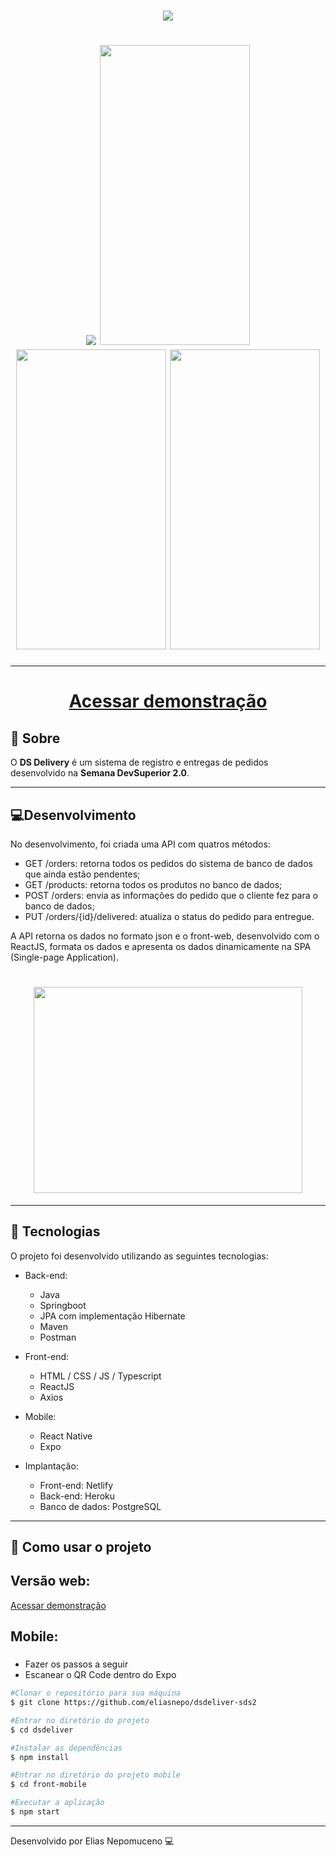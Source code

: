 <h1 align="center">
    <img src="https://ik.imagekit.io/b2twgpcgqmc/Logotipo_Yag7Hd8KA.png" />
</h1>
<h1 align="center">
    <img src="https://ik.imagekit.io/b2twgpcgqmc/dsdelivery_huMVzb4Uq.gif" />
    <img src="https://ik.imagekit.io/b2twgpcgqmc/DSDelivery/screen1_-o_U2yYtH.jpg" height="480" width="240" />
    <img src="https://ik.imagekit.io/b2twgpcgqmc/DSDelivery/screen2_h7wsJlJ6v.jpg" height="480" width="240"/>
    <img src="https://ik.imagekit.io/b2twgpcgqmc/DSDelivery/screen3_EYjWAcQfC.jpg" height="480" width="240"/>
</h1>

---

<h1 align="center" blank="_new">
<a href="https://eliasnepo-sds2.netlify.app">Acessar demonstração</a>
</h1>

## 📖 Sobre
O **DS Delivery** é um sistema de registro e entregas de pedidos desenvolvido na **Semana DevSuperior 2.0**. 

---

## 💻Desenvolvimento

No desenvolvimento, foi criada uma 
API com quatros métodos:

- GET /orders: retorna todos os pedidos do sistema de banco de dados que ainda estão pendentes;
- GET /products: retorna todos os produtos no banco de dados;
- POST /orders: envia as informações do pedido que o cliente fez para o banco de dados;
- PUT /orders/{id}/delivered: atualiza o status do pedido para entregue.

A API retorna os dados no formato json e o front-web, desenvolvido com o ReactJS, formata os dados e apresenta os dados dinamicamente na SPA (Single-page Application).

<h1 align="center">
<img src="https://ik.imagekit.io/b2twgpcgqmc/DSDelivery/modelo-conceitual_47zB06gZR.png" height="330" width="430" />
</h1>



---

## 🚀 Tecnologias

O projeto foi desenvolvido utilizando as seguintes tecnologias: 

- Back-end:
  - Java
  - Springboot
  - JPA com implementação Hibernate
  - Maven
  - Postman

- Front-end:
  - HTML / CSS / JS / Typescript
  - ReactJS
  - Axios

- Mobile:
    - React Native
    - Expo

- Implantação:
  - Front-end: Netlify
  - Back-end: Heroku
  - Banco de dados: PostgreSQL

---

## 📂 Como usar o projeto

## Versão web:

<a href="https://eliasnepo-sds2.netlify.app">Acessar demonstração</a>

## Mobile:

### 
- Fazer os passos a seguir
- Escanear o QR Code dentro do Expo

```bash
#Clonar o repositório para sua máquina
$ git clone https://github.com/eliasnepo/dsdeliver-sds2

#Entrar no diretório do projeto
$ cd dsdeliver

#Instalar as dependências
$ npm install

#Entrar no diretório do projeto mobile
$ cd front-mobile

#Executar a aplicação
$ npm start
```
---
Desenvolvido por Elias Nepomuceno 💻 